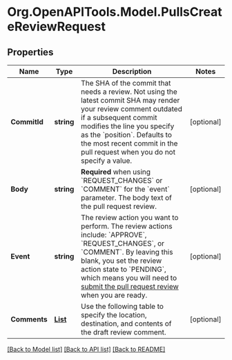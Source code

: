 # Org.OpenAPITools.Model.PullsCreateReviewRequest

## Properties

Name | Type | Description | Notes
------------ | ------------- | ------------- | -------------
**CommitId** | **string** | The SHA of the commit that needs a review. Not using the latest commit SHA may render your review comment outdated if a subsequent commit modifies the line you specify as the &#x60;position&#x60;. Defaults to the most recent commit in the pull request when you do not specify a value. | [optional] 
**Body** | **string** | **Required** when using &#x60;REQUEST_CHANGES&#x60; or &#x60;COMMENT&#x60; for the &#x60;event&#x60; parameter. The body text of the pull request review. | [optional] 
**Event** | **string** | The review action you want to perform. The review actions include: &#x60;APPROVE&#x60;, &#x60;REQUEST_CHANGES&#x60;, or &#x60;COMMENT&#x60;. By leaving this blank, you set the review action state to &#x60;PENDING&#x60;, which means you will need to [submit the pull request review](https://docs.github.com/rest/reference/pulls#submit-a-review-for-a-pull-request) when you are ready. | [optional] 
**Comments** | [**List<PullsCreateReviewRequestCommentsInner>**](PullsCreateReviewRequestCommentsInner.md) | Use the following table to specify the location, destination, and contents of the draft review comment. | [optional] 

[[Back to Model list]](../README.md#documentation-for-models) [[Back to API list]](../README.md#documentation-for-api-endpoints) [[Back to README]](../README.md)

